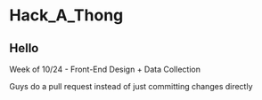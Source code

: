 # Hack_A_Thong

## Hello
Week of 10/24 - Front-End Design + Data Collection

Guys do a pull request instead of just committing changes directly

